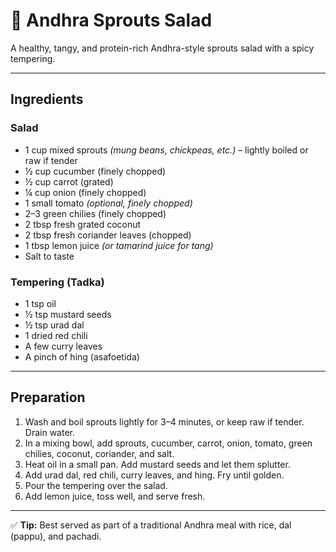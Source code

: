 # 🥗 Andhra Sprouts Salad

A healthy, tangy, and protein-rich Andhra-style sprouts salad with a spicy tempering.

---

## Ingredients

### Salad
- 1 cup mixed sprouts *(mung beans, chickpeas, etc.)* – lightly boiled or raw if tender  
- ½ cup cucumber (finely chopped)  
- ½ cup carrot (grated)  
- ¼ cup onion (finely chopped)  
- 1 small tomato *(optional, finely chopped)*  
- 2–3 green chilies (finely chopped)  
- 2 tbsp fresh grated coconut  
- 2 tbsp fresh coriander leaves (chopped)  
- 1 tbsp lemon juice *(or tamarind juice for tang)*  
- Salt to taste  

### Tempering (Tadka)
- 1 tsp oil  
- ½ tsp mustard seeds  
- ½ tsp urad dal  
- 1 dried red chili  
- A few curry leaves  
- A pinch of hing (asafoetida)  

---

## Preparation

1. Wash and boil sprouts lightly for 3–4 minutes, or keep raw if tender. Drain water.  
2. In a mixing bowl, add sprouts, cucumber, carrot, onion, tomato, green chilies, coconut, coriander, and salt.  
3. Heat oil in a small pan. Add mustard seeds and let them splutter.  
4. Add urad dal, red chili, curry leaves, and hing. Fry until golden.  
5. Pour the tempering over the salad.  
6. Add lemon juice, toss well, and serve fresh.  

---

✅ **Tip:** Best served as part of a traditional Andhra meal with rice, dal (pappu), and pachadi.
